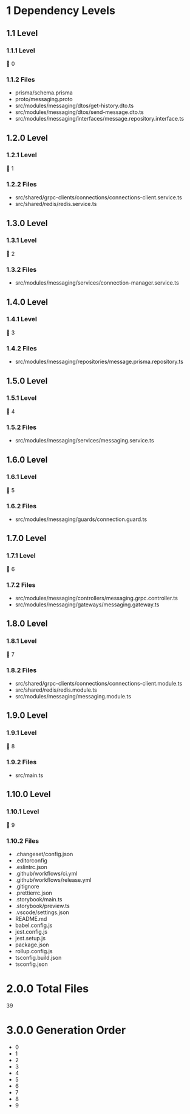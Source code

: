 # 1 Dependency Levels

## 1.1 Level

### 1.1.1 Level

🔹 0

### 1.1.2 Files

- prisma/schema.prisma
- proto/messaging.proto
- src/modules/messaging/dtos/get-history.dto.ts
- src/modules/messaging/dtos/send-message.dto.ts
- src/modules/messaging/interfaces/message.repository.interface.ts

## 1.2.0 Level

### 1.2.1 Level

🔹 1

### 1.2.2 Files

- src/shared/grpc-clients/connections/connections-client.service.ts
- src/shared/redis/redis.service.ts

## 1.3.0 Level

### 1.3.1 Level

🔹 2

### 1.3.2 Files

- src/modules/messaging/services/connection-manager.service.ts

## 1.4.0 Level

### 1.4.1 Level

🔹 3

### 1.4.2 Files

- src/modules/messaging/repositories/message.prisma.repository.ts

## 1.5.0 Level

### 1.5.1 Level

🔹 4

### 1.5.2 Files

- src/modules/messaging/services/messaging.service.ts

## 1.6.0 Level

### 1.6.1 Level

🔹 5

### 1.6.2 Files

- src/modules/messaging/guards/connection.guard.ts

## 1.7.0 Level

### 1.7.1 Level

🔹 6

### 1.7.2 Files

- src/modules/messaging/controllers/messaging.grpc.controller.ts
- src/modules/messaging/gateways/messaging.gateway.ts

## 1.8.0 Level

### 1.8.1 Level

🔹 7

### 1.8.2 Files

- src/shared/grpc-clients/connections/connections-client.module.ts
- src/shared/redis/redis.module.ts
- src/modules/messaging/messaging.module.ts

## 1.9.0 Level

### 1.9.1 Level

🔹 8

### 1.9.2 Files

- src/main.ts

## 1.10.0 Level

### 1.10.1 Level

🔹 9

### 1.10.2 Files

- .changeset/config.json
- .editorconfig
- .eslintrc.json
- .github/workflows/ci.yml
- .github/workflows/release.yml
- .gitignore
- .prettierrc.json
- .storybook/main.ts
- .storybook/preview.ts
- .vscode/settings.json
- README.md
- babel.config.js
- jest.config.js
- jest.setup.js
- package.json
- rollup.config.js
- tsconfig.build.json
- tsconfig.json

# 2.0.0 Total Files

39

# 3.0.0 Generation Order

- 0
- 1
- 2
- 3
- 4
- 5
- 6
- 7
- 8
- 9

